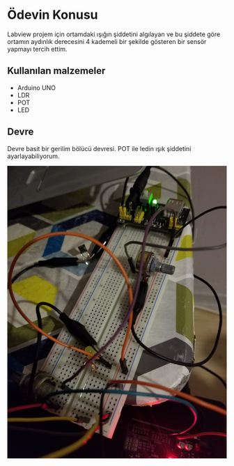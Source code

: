 # Ödevin Konusu

Labview projem için ortamdaki ışığın şiddetini algılayan ve bu şiddete göre ortamın aydınlık derecesini 4 kademeli bir şekilde gösteren bir sensör yapmayı tercih ettim.

## Kullanılan malzemeler

-   Arduino UNO
-   LDR
-   POT
-   LED

## Devre

Devre basit bir gerilim bölücü devresi. POT ile ledin ışık şiddetini ayarlayabiliyorum.

![200x100](/devre.jpg)
